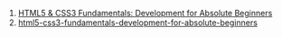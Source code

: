 1. [HTML5 & CSS3 Fundamentals: Development for Absolute Beginners](https://channel9.msdn.com/Series/HTML5-CSS3-Fundamentals-Development-for-Absolute-Beginners)        
2. [html5-css3-fundamentals-development-for-absolute-beginners](https://mva.microsoft.com/en-US/training-courses/html5-css3-fundamentals-development-for-absolute-beginners-14207)
